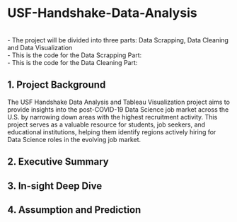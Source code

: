 # USF-Handshake-Data-Analysis
<br/>- The project will be divided into three parts: Data Scrapping, Data Cleaning and Data Visualization
<br/>- This is the code for the Data Scrapping Part:
<br/>- This is the code for the Data Cleaning Part:
## 1. Project Background
The USF Handshake Data Analysis and Tableau Visualization project aims to provide insights into the post-COVID-19 Data Science job market across the U.S. by narrowing down areas with the highest recruitment activity. This project serves as a valuable resource for students, job seekers, and educational institutions, helping them identify regions actively hiring for Data Science roles in the evolving job market.
## 2. Executive Summary
## 3. In-sight Deep Dive
## 4. Assumption and Prediction
